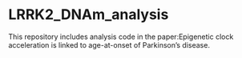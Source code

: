 # LRRK2_DNAm_analysis
This repository includes analysis code in the paper:Epigenetic clock acceleration is linked to age-at-onset of Parkinson’s disease.

